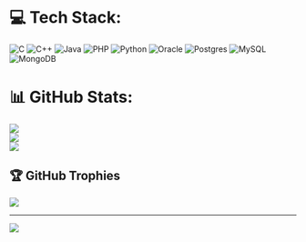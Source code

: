 
# 💻 Tech Stack:
![C](https://img.shields.io/badge/c-%2300599C.svg?style=for-the-badge&logo=c&logoColor=white) ![C++](https://img.shields.io/badge/c++-%2300599C.svg?style=for-the-badge&logo=c%2B%2B&logoColor=white) ![Java](https://img.shields.io/badge/java-%23ED8B00.svg?style=for-the-badge&logo=java&logoColor=white) ![PHP](https://img.shields.io/badge/php-%23777BB4.svg?style=for-the-badge&logo=php&logoColor=white) ![Python](https://img.shields.io/badge/python-3670A0?style=for-the-badge&logo=python&logoColor=ffdd54) ![Oracle](https://img.shields.io/badge/Oracle-F80000?style=for-the-badge&logo=oracle&logoColor=white) ![Postgres](https://img.shields.io/badge/postgres-%23316192.svg?style=for-the-badge&logo=postgresql&logoColor=white) ![MySQL](https://img.shields.io/badge/mysql-%2300f.svg?style=for-the-badge&logo=mysql&logoColor=white) ![MongoDB](https://img.shields.io/badge/MongoDB-%234ea94b.svg?style=for-the-badge&logo=mongodb&logoColor=white)
# 📊 GitHub Stats:
![](https://github-readme-stats.vercel.app/api?username=HopeUgoala&theme=dark&hide_border=false&include_all_commits=false&count_private=false)<br/>
![](https://github-readme-streak-stats.herokuapp.com/?user=HopeUgoala&theme=dark&hide_border=false)<br/>
![](https://github-readme-stats.vercel.app/api/top-langs/?username=HopeUgoala&theme=dark&hide_border=false&include_all_commits=false&count_private=false&layout=compact)

## 🏆 GitHub Trophies
![](https://github-profile-trophy.vercel.app/?username=HopeUgoala&theme=radical&no-frame=false&no-bg=true&margin-w=4)

---
[![](https://visitcount.itsvg.in/api?id=HopeUgoala&icon=0&color=0)](https://visitcount.itsvg.in)

<!-- Proudly created with GPRM ( https://gprm.itsvg.in ) -->
